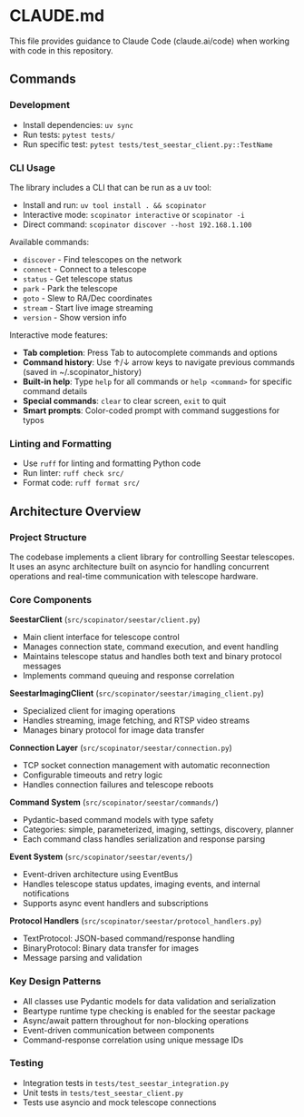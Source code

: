 # CLAUDE.md

This file provides guidance to Claude Code (claude.ai/code) when working with code in this repository.

## Commands

### Development
- Install dependencies: `uv sync`
- Run tests: `pytest tests/`
- Run specific test: `pytest tests/test_seestar_client.py::TestName`

### CLI Usage
The library includes a CLI that can be run as a uv tool:
- Install and run: `uv tool install . && scopinator`
- Interactive mode: `scopinator interactive` or `scopinator -i`
- Direct command: `scopinator discover --host 192.168.1.100`

Available commands:
- `discover` - Find telescopes on the network
- `connect` - Connect to a telescope
- `status` - Get telescope status
- `park` - Park the telescope
- `goto` - Slew to RA/Dec coordinates
- `stream` - Start live image streaming
- `version` - Show version info

Interactive mode features:
- **Tab completion**: Press Tab to autocomplete commands and options
- **Command history**: Use ↑/↓ arrow keys to navigate previous commands (saved in ~/.scopinator_history)
- **Built-in help**: Type `help` for all commands or `help <command>` for specific command details
- **Special commands**: `clear` to clear screen, `exit` to quit
- **Smart prompts**: Color-coded prompt with command suggestions for typos

### Linting and Formatting
- Use `ruff` for linting and formatting Python code
- Run linter: `ruff check src/`
- Format code: `ruff format src/`

## Architecture Overview

### Project Structure
The codebase implements a client library for controlling Seestar telescopes. It uses an async architecture built on asyncio for handling concurrent operations and real-time communication with telescope hardware.

### Core Components

**SeestarClient** (`src/scopinator/seestar/client.py`)
- Main client interface for telescope control
- Manages connection state, command execution, and event handling
- Maintains telescope status and handles both text and binary protocol messages
- Implements command queuing and response correlation

**SeestarImagingClient** (`src/scopinator/seestar/imaging_client.py`)
- Specialized client for imaging operations
- Handles streaming, image fetching, and RTSP video streams
- Manages binary protocol for image data transfer

**Connection Layer** (`src/scopinator/seestar/connection.py`)
- TCP socket connection management with automatic reconnection
- Configurable timeouts and retry logic
- Handles connection failures and telescope reboots

**Command System** (`src/scopinator/seestar/commands/`)
- Pydantic-based command models with type safety
- Categories: simple, parameterized, imaging, settings, discovery, planner
- Each command class handles serialization and response parsing

**Event System** (`src/scopinator/seestar/events/`)
- Event-driven architecture using EventBus
- Handles telescope status updates, imaging events, and internal notifications
- Supports async event handlers and subscriptions

**Protocol Handlers** (`src/scopinator/seestar/protocol_handlers.py`)
- TextProtocol: JSON-based command/response handling
- BinaryProtocol: Binary data transfer for images
- Message parsing and validation

### Key Design Patterns
- All classes use Pydantic models for data validation and serialization
- Beartype runtime type checking is enabled for the seestar package
- Async/await pattern throughout for non-blocking operations
- Event-driven communication between components
- Command-response correlation using unique message IDs

### Testing
- Integration tests in `tests/test_seestar_integration.py`
- Unit tests in `tests/test_seestar_client.py`
- Tests use asyncio and mock telescope connections